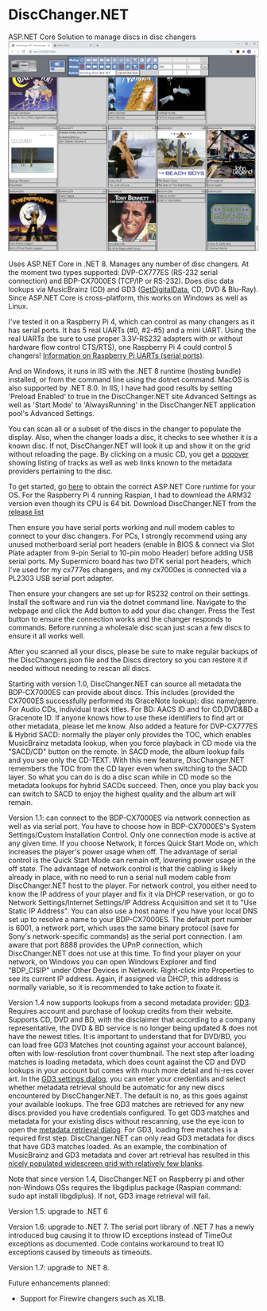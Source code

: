 # DiscChanger.NET
ASP.NET Core Solution to manage discs in disc changers
<img src="doc/DiscChanger.NET.png" />

Uses ASP.NET Core in .NET 8. Manages any number of disc changers. At the moment two types supported: DVP-CX777ES (RS-232 serial connection) and BDP-CX7000ES (TCP/IP or RS-232). Does disc data lookups via MusicBrainz (CD) and GD3 (<a href="https://www.getdigitaldata.com/GD3.aspx">GetDigitalData</a>, CD, DVD & Blu-Ray). Since ASP.NET Core is cross-platform, this works on Windows as well as Linux. 

I've tested it on a Raspberry Pi 4, which can control as many changers as it has serial ports. It has 5 real UARTs (#0, #2-#5) and a mini UART. Using the real UARTs (be sure to use proper 3.3V-RS232 adapters with or without hardware flow control CTS/RTS), one Raspberry Pi 4 could control 5 changers! <a href="https://www.raspberrypi.org/documentation/configuration/uart.md">Information on Raspberry Pi UARTs (serial ports)</a>.

And on Windows, it runs in IIS with the .NET 8 runtime (hosting bundle) installed, or from the command line using the dotnet command. MacOS is also supported by .NET 8.0. In IIS, I have had good results by setting 'Preload Enabled' to true in the DiscChanger.NET site Advanced Settings as well as 'Start Mode' to 'AlwaysRunning' in the DiscChanger.NET application pool's Advanced Settings.

You can scan all or a subset of the discs in the changer to populate the display. Also, when the changer loads a disc, it checks to see whether it is a known disc. If not, DiscChanger.NET will look it up and show it on the grid without reloading the page. By clicking on a music CD, you get a <a href="doc/DiscChanger.NET Popover audio tracks and links.png">popover</a> showing listing of tracks as well as web links known to the metadata providers pertaining to the disc.

To get started, go <a href="https://dotnet.microsoft.com/download/dotnet/7.0">here</a> to obtain the correct ASP.NET Core runtime for your OS. For the Raspberry Pi 4 running Raspian, I had to download the ARM32 version even though its CPU is 64 bit. Download DiscChanger.NET from the <a href="https://github.com/hugo-lyppens/DiscChanger.NET/releases">release list</a>

Then ensure you have serial ports working and null modem cables to connect to your disc changers. For PCs, I strongly recommend using any unused motherboard serial port headers (enable in BIOS & connect via Slot Plate adapter from 9-pin Serial to 10-pin mobo Header) before adding USB serial ports. My Supermicro board has two DTK serial port headers, which I've used for my cx777es changers, and my cx7000es is connected via a PL2303 USB serial port adapter.

Then ensure your changers are set up for RS232 control on their settings. Install the software and run via the dotnet command line. Navigate to the webpage and click the Add button to add your disc changer. Press the Test button to ensure the connection works and the changer responds to commands. Before running a wholesale disc scan just scan a few discs to ensure it all works well.

After you scanned all your discs, please be sure to make regular backups of the DiscChangers.json file and the Discs directory so you can restore it if needed without needing to rescan all discs.

Starting with version 1.0, DiscChanger.NET can source all metadata the BDP-CX7000ES can provide about discs. This includes (provided the CX7000ES successfully performed its GraceNote lookup): disc name/genre. For Audio CDs, individual track titles. For BD: AACS ID and for CD,DVD&BD a Gracenote ID. If anyone knows how to use these identifiers to find art or other metadata, please let me know. Also added a feature for DVP-CX777ES & Hybrid SACD: normally the player only provides the TOC, which enables MusicBrainz metadata lookup, when you force playback in CD mode via the "SACD/CD" button on the remote. In SACD mode, the album lookup fails and you see only the CD-TEXT. With this new feature, DiscChanger.NET remembers the TOC from the CD layer even when switching to the SACD layer. So what you can do is do a disc scan while in CD mode so the metadata lookups for hybrid SACDs succeed. Then, once you play back you can switch to SACD to enjoy the highest quality and the album art will remain.

Version 1.1: can connect to the BDP-CX7000ES via network connection as well as via serial port. You have to choose how in BDP-CX7000ES's System Settings/Custom Installation Control.  Only one connection mode is active at any given time. If you choose Network, it forces Quick Start Mode on, which increases the player's power usage when off. The advantage of serial control is the Quick Start Mode can remain off, lowering power usage in the off state. The advantage of network control is that the cabling is likely already in place, with no need to run a serial null modem cable from DiscChanger.NET host to the player. For network control, you either need to know the IP address of your player and fix it via DHCP reservation, or go to Network Settings/Internet Settings/IP Address Acquisition and set it to "Use Static IP Address". You can also use a host name if you have your local DNS set up to resolve a name to your BDP-CX7000ES. The default port number is 6001, a network port, which uses the same binary protocol (save for Sony's network-specific commands) as the serial port connection. I am aware that port 8888 provides the UPnP connection, which DiscChanger.NET does not use at this time. To find your player on your network, on Windows you can open Windows Explorer and find "BDP_CISIP" under Other Devices in Network. Right-click into Properties to see its current IP address. Again, if assigned via DHCP, this address is normally variable, so it is recommended to take action to fixate it.

Version 1.4 now supports lookups from a second metadata provider: <a href="https://www.getdigitaldata.com/GD3.aspx">GD3</a>. Requires account and purchase of lookup credits from their website. Supports CD, DVD and BD, with the disclaimer that according to a company representative, the DVD & BD service is no longer being updated & does not have the newest titles. It is important to understand that for DVD/BD, you can load free GD3 Matches (not counting against your account balance), often with low-resolution front cover thumbnail. The next step after loading matches is loading metadata, which does count against the CD and DVD lookups in your account but comes with much more detail and hi-res cover art. In the <a href="doc/GD3SettingsDialog.png">GD3 settings dialog</a>, you can enter your credentials and select whether metadata retrieval should be automatic for any new discs encountered by DiscChanger.NET. The default is no, as this goes against your available lookups. The free GD3 matches are retrieved for any new discs provided you have credentials configured. To get GD3 matches and metadata for your existing discs without rescanning, use the eye icon to open the <a href="doc/MetaDataRetrievalDialog.png">metadata retrieval dialog</a>. For GD3, loading free matches is a required first step. DiscChanger.NET can only read GD3 metadata for discs that have GD3 matches loaded. As an example, the combination of MusicBrainz and GD3 metadata and cover art retrieval has resulted in this <a href="doc/WideScreenDiscsCoverArt.png">nicely populated widescreen grid with relatively few blanks</a>.

Note that since version 1.4, DiscChanger.NET on Raspberry pi and other non-Windows OSs requires the libgdiplus  package (Raspian command: sudo apt install libgdiplus). If not, GD3 image retrieval will fail.

Version 1.5: upgrade to .NET 6

Version 1.6: upgrade to .NET 7. The serial port library of .NET 7 has a newly introduced bug causing it to throw IO exceptions instead of TimeOut exceptions as documented. Code contains workaround to treat IO exceptions caused by timeouts as timeouts.

Version 1.7: upgrade to .NET 8.

Future enhancements planned:
- Support for Firewire changers such as XL1B.

